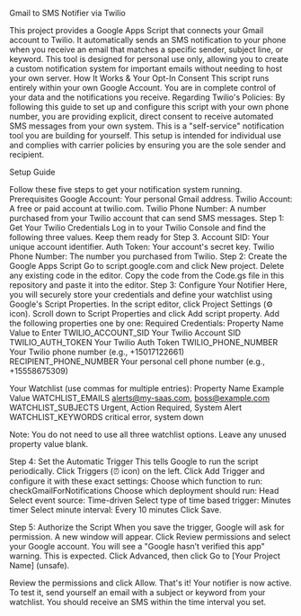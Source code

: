 Gmail to SMS Notifier via Twilio

This project provides a Google Apps Script that connects your Gmail account to Twilio. It automatically sends an SMS notification to your phone when you receive an email that matches a specific sender, subject line, or keyword.
This tool is designed for personal use only, allowing you to create a custom notification system for important emails without needing to host your own server.
How It Works & Your Opt-In Consent
This script runs entirely within your own Google Account. You are in complete control of your data and the notifications you receive.
Regarding Twilio's Policies: By following this guide to set up and configure this script with your own phone number, you are providing explicit, direct consent to receive automated SMS messages from your own system. This is a "self-service" notification tool you are building for yourself. This setup is intended for individual use and complies with carrier policies by ensuring you are the sole sender and recipient.

Setup Guide

Follow these five steps to get your notification system running.
Prerequisites
Google Account: Your personal Gmail address.
Twilio Account: A free or paid account at twilio.com.
Twilio Phone Number: A number purchased from your Twilio account that can send SMS messages.
Step 1: Get Your Twilio Credentials
Log in to your Twilio Console and find the following three values. Keep them ready for Step 3.
Account SID: Your unique account identifier.
Auth Token: Your account's secret key.
Twilio Phone Number: The number you purchased from Twilio.
Step 2: Create the Google Apps Script
Go to script.google.com and click New project.
Delete any existing code in the editor.
Copy the code from the Code.gs file in this repository and paste it into the editor.
Step 3: Configure Your Notifier
Here, you will securely store your credentials and define your watchlist using Google's Script Properties.
In the script editor, click Project Settings (⚙️ icon).
Scroll down to Script Properties and click Add script property.
Add the following properties one by one:
Required Credentials:
Property Name
Value to Enter
TWILIO_ACCOUNT_SID
Your Twilio Account SID
TWILIO_AUTH_TOKEN
Your Twilio Auth Token
TWILIO_PHONE_NUMBER
Your Twilio phone number (e.g., +15017122661)
RECIPIENT_PHONE_NUMBER
Your personal cell phone number (e.g., +15558675309)

Your Watchlist (use commas for multiple entries):
Property Name
Example Value
WATCHLIST_EMAILS
alerts@my-saas.com, boss@example.com
WATCHLIST_SUBJECTS
Urgent, Action Required, System Alert
WATCHLIST_KEYWORDS
critical error, system down

Note: You do not need to use all three watchlist options. Leave any unused property value blank.

Step 4: Set the Automatic Trigger
This tells Google to run the script periodically.
Click Triggers (⏰ icon) on the left.
Click Add Trigger and configure it with these exact settings:
Choose which function to run: checkGmailForNotifications
Choose which deployment should run: Head
Select event source: Time-driven
Select type of time based trigger: Minutes timer
Select minute interval: Every 10 minutes
Click Save.

Step 5: Authorize the Script
When you save the trigger, Google will ask for permission.
A new window will appear. Click Review permissions and select your Google account.
You will see a "Google hasn’t verified this app" warning. This is expected. Click Advanced, then click Go to [Your Project Name] (unsafe).

Review the permissions and click Allow.
That's it! Your notifier is now active. To test it, send yourself an email with a subject or keyword from your watchlist. You should receive an SMS within the time interval you set.
